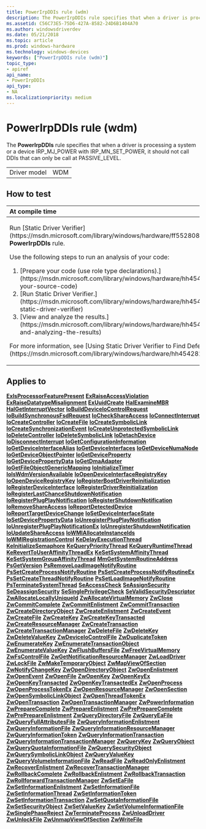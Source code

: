 ```yaml
---
title: PowerIrpDDIs rule (wdm)
description: The PowerIrpDDIs rule specifies that when a driver is processing a system or a device IRP\_MJ\_POWER with IRP\_MN\_SET\_POWER, it should not call DDIs that can only be call at PASSIVE\_LEVEL.
ms.assetid: C56C73E5-75D6-427A-8582-24D6B1404A70
ms.author: windowsdriverdev
ms.date: 05/21/2018
ms.topic: article
ms.prod: windows-hardware
ms.technology: windows-devices
keywords: ["PowerIrpDDIs rule (wdm)"]
topic_type:
- apiref
api_name:
- PowerIrpDDIs
api_type:
- NA
ms.localizationpriority: medium
---
```


# PowerIrpDDIs rule (wdm)


The **PowerIrpDDIs** rule specifies that when a driver is processing a system or a device IRP\_MJ\_POWER with IRP\_MN\_SET\_POWER, it should not call DDIs that can only be call at PASSIVE\_LEVEL.

|              |     |
|--------------|-----|
| Driver model | WDM |

How to test
-----------

<table>
<colgroup>
<col width="100%" />
</colgroup>
<thead>
<tr class="header">
<th align="left">At compile time</th>
</tr>
</thead>
<tbody>
<tr class="odd">
<td align="left"><p>Run [Static Driver Verifier](https://msdn.microsoft.com/library/windows/hardware/ff552808) and specify the <strong>PowerIrpDDIs</strong> rule.</p>
Use the following steps to run an analysis of your code:
<ol>
<li>[Prepare your code (use role type declarations).](https://msdn.microsoft.com/library/windows/hardware/hh454281#preparing-your-source-code)</li>
<li>[Run Static Driver Verifier.](https://msdn.microsoft.com/library/windows/hardware/hh454281#running-static-driver-verifier)</li>
<li>[View and analyze the results.](https://msdn.microsoft.com/library/windows/hardware/hh454281#viewing-and-analyzing-the-results)</li>
</ol>
<p>For more information, see [Using Static Driver Verifier to Find Defects in Drivers](https://msdn.microsoft.com/library/windows/hardware/hh454281).</p></td>
</tr>
</tbody>
</table>

Applies to
----------

[**ExIsProcessorFeaturePresent**](https://msdn.microsoft.com/library/windows/hardware/ff545442)
[**ExRaiseAccessViolation**](https://msdn.microsoft.com/library/windows/hardware/ff545509)
[**ExRaiseDatatypeMisalignment**](https://msdn.microsoft.com/library/windows/hardware/ff545524)
[**ExUuidCreate**](https://msdn.microsoft.com/library/windows/hardware/ff545658)
[**HalExamineMBR**](https://msdn.microsoft.com/library/windows/hardware/ff546584)
[**HalGetInterruptVector**](https://msdn.microsoft.com/library/windows/hardware/ff546612)
[**IoBuildDeviceIoControlRequest**](https://msdn.microsoft.com/library/windows/hardware/ff548318)
[**IoBuildSynchronousFsdRequest**](https://msdn.microsoft.com/library/windows/hardware/ff548330)
[**IoCheckShareAccess**](https://msdn.microsoft.com/library/windows/hardware/ff548341)
[**IoConnectInterrupt**](https://msdn.microsoft.com/library/windows/hardware/ff548371)
[**IoCreateController**](https://msdn.microsoft.com/library/windows/hardware/ff548395)
[**IoCreateFile**](https://msdn.microsoft.com/library/windows/hardware/ff548418)
[**IoCreateSymbolicLink**](https://msdn.microsoft.com/library/windows/hardware/ff549043)
[**IoCreateSynchronizationEvent**](https://msdn.microsoft.com/library/windows/hardware/ff549045)
[**IoCreateUnprotectedSymbolicLink**](https://msdn.microsoft.com/library/windows/hardware/ff549050)
[**IoDeleteController**](https://msdn.microsoft.com/library/windows/hardware/ff549078)
[**IoDeleteSymbolicLink**](https://msdn.microsoft.com/library/windows/hardware/ff549085)
[**IoDetachDevice**](https://msdn.microsoft.com/library/windows/hardware/ff549087)
[**IoDisconnectInterrupt**](https://msdn.microsoft.com/library/windows/hardware/ff549089)
[**IoGetConfigurationInformation**](https://msdn.microsoft.com/library/windows/hardware/ff549157)
[**IoGetDeviceInterfaceAlias**](https://msdn.microsoft.com/library/windows/hardware/ff549180)
[**IoGetDeviceInterfaces**](https://msdn.microsoft.com/library/windows/hardware/ff549186)
[**IoGetDeviceNumaNode**](https://msdn.microsoft.com/library/windows/hardware/ff549191)
[**IoGetDeviceObjectPointer**](https://msdn.microsoft.com/library/windows/hardware/ff549198)
[**IoGetDeviceProperty**](https://msdn.microsoft.com/library/windows/hardware/ff549203)
[**IoGetDevicePropertyData**](https://msdn.microsoft.com/library/windows/hardware/ff549206)
[**IoGetDmaAdapter**](https://msdn.microsoft.com/library/windows/hardware/ff549220)
[**IoGetFileObjectGenericMapping**](https://msdn.microsoft.com/library/windows/hardware/ff549231)
[**IoInitializeTimer**](https://msdn.microsoft.com/library/windows/hardware/ff549344)
[**IoIsWdmVersionAvailable**](https://msdn.microsoft.com/library/windows/hardware/ff549382)
[**IoOpenDeviceInterfaceRegistryKey**](https://msdn.microsoft.com/library/windows/hardware/ff549433)
[**IoOpenDeviceRegistryKey**](https://msdn.microsoft.com/library/windows/hardware/ff549443)
[**IoRegisterBootDriverReinitialization**](https://msdn.microsoft.com/library/windows/hardware/ff549494)
[**IoRegisterDeviceInterface**](https://msdn.microsoft.com/library/windows/hardware/ff549506)
[**IoRegisterDriverReinitialization**](https://msdn.microsoft.com/library/windows/hardware/ff549511)
[**IoRegisterLastChanceShutdownNotification**](https://msdn.microsoft.com/library/windows/hardware/ff549518)
[**IoRegisterPlugPlayNotification**](https://msdn.microsoft.com/library/windows/hardware/ff549526)
[**IoRegisterShutdownNotification**](https://msdn.microsoft.com/library/windows/hardware/ff549541)
[**IoRemoveShareAccess**](https://msdn.microsoft.com/library/windows/hardware/ff549587)
[**IoReportDetectedDevice**](https://msdn.microsoft.com/library/windows/hardware/ff549597)
[**IoReportTargetDeviceChange**](https://msdn.microsoft.com/library/windows/hardware/ff549625)
[**IoSetDeviceInterfaceState**](https://msdn.microsoft.com/library/windows/hardware/ff549700)
[**IoSetDevicePropertyData**](https://msdn.microsoft.com/library/windows/hardware/ff549704)
[**IoUnregisterPlugPlayNotification**](https://msdn.microsoft.com/library/windows/hardware/ff550398)
[**IoUnregisterPlugPlayNotificationEx**](https://msdn.microsoft.com/library/windows/hardware/ff550404)
[**IoUnregisterShutdownNotification**](https://msdn.microsoft.com/library/windows/hardware/ff550409)
[**IoUpdateShareAccess**](https://msdn.microsoft.com/library/windows/hardware/ff550412)
[**IoWMIAllocateInstanceIds**](https://msdn.microsoft.com/library/windows/hardware/ff550429)
[**IoWMIRegistrationControl**](https://msdn.microsoft.com/library/windows/hardware/ff550480)
[**KeDelayExecutionThread**](https://msdn.microsoft.com/library/windows/hardware/ff551986)
[**KeInitializeSemaphore**](https://msdn.microsoft.com/library/windows/hardware/ff552150)
[**KeQueryPriorityThread**](https://msdn.microsoft.com/library/windows/hardware/ff553062)
[**KeQueryRuntimeThread**](https://msdn.microsoft.com/library/windows/hardware/ff553065)
[**KeRevertToUserAffinityThreadEx**](https://msdn.microsoft.com/library/windows/hardware/ff553190)
[**KeSetSystemAffinityThread**](https://msdn.microsoft.com/library/windows/hardware/ff553267)
[**KeSetSystemGroupAffinityThread**](https://msdn.microsoft.com/library/windows/hardware/ff553275)
[**MmGetSystemRoutineAddress**](https://msdn.microsoft.com/library/windows/hardware/ff554563)
[**PsGetVersion**](https://msdn.microsoft.com/library/windows/hardware/ff559941)
[**PsRemoveLoadImageNotifyRoutine**](https://msdn.microsoft.com/library/windows/hardware/ff559949)
[**PsSetCreateProcessNotifyRoutine**](https://msdn.microsoft.com/library/windows/hardware/ff559951)
[**PsSetCreateProcessNotifyRoutineEx**](https://msdn.microsoft.com/library/windows/hardware/ff559953)
[**PsSetCreateThreadNotifyRoutine**](https://msdn.microsoft.com/library/windows/hardware/ff559954)
[**PsSetLoadImageNotifyRoutine**](https://msdn.microsoft.com/library/windows/hardware/ff559957)
[**PsTerminateSystemThread**](https://msdn.microsoft.com/library/windows/hardware/ff559959)
[**SeAccessCheck**](https://msdn.microsoft.com/library/windows/hardware/ff563674)
[**SeAssignSecurity**](https://msdn.microsoft.com/library/windows/hardware/ff563676)
[**SeDeassignSecurity**](https://msdn.microsoft.com/library/windows/hardware/ff563716)
[**SeSinglePrivilegeCheck**](https://msdn.microsoft.com/library/windows/hardware/ff563740)
[**SeValidSecurityDescriptor**](https://msdn.microsoft.com/library/windows/hardware/ff563793)
[**ZwAllocateLocallyUniqueId**](https://msdn.microsoft.com/library/windows/hardware/ff566415)
[**ZwAllocateVirtualMemory**](https://msdn.microsoft.com/library/windows/hardware/ff566416)
[**ZwClose**](https://msdn.microsoft.com/library/windows/hardware/ff566417)
[**ZwCommitComplete**](https://msdn.microsoft.com/library/windows/hardware/ff566418)
[**ZwCommitEnlistment**](https://msdn.microsoft.com/library/windows/hardware/ff566419)
[**ZwCommitTransaction**](https://msdn.microsoft.com/library/windows/hardware/ff566420)
[**ZwCreateDirectoryObject**](https://msdn.microsoft.com/library/windows/hardware/ff566421)
[**ZwCreateEnlistment**](https://msdn.microsoft.com/library/windows/hardware/ff566422)
[**ZwCreateEvent**](https://msdn.microsoft.com/library/windows/hardware/ff566423)
[**ZwCreateFile**](https://msdn.microsoft.com/library/windows/hardware/ff566424)
[**ZwCreateKey**](https://msdn.microsoft.com/library/windows/hardware/ff566425)
[**ZwCreateKeyTransacted**](https://msdn.microsoft.com/library/windows/hardware/ff566426)
[**ZwCreateResourceManager**](https://msdn.microsoft.com/library/windows/hardware/ff566427)
[**ZwCreateTransaction**](https://msdn.microsoft.com/library/windows/hardware/ff566429)
[**ZwCreateTransactionManager**](https://msdn.microsoft.com/library/windows/hardware/ff566430)
[**ZwDeleteFile**](https://msdn.microsoft.com/library/windows/hardware/ff566435)
[**ZwDeleteKey**](https://msdn.microsoft.com/library/windows/hardware/ff566437)
[**ZwDeleteValueKey**](https://msdn.microsoft.com/library/windows/hardware/ff566439)
[**ZwDeviceIoControlFile**](https://msdn.microsoft.com/library/windows/hardware/ff566441)
[**ZwDuplicateToken**](https://msdn.microsoft.com/library/windows/hardware/ff566446)
[**ZwEnumerateKey**](https://msdn.microsoft.com/library/windows/hardware/ff566447)
[**ZwEnumerateTransactionObject**](https://msdn.microsoft.com/library/windows/hardware/ff566450)
[**ZwEnumerateValueKey**](https://msdn.microsoft.com/library/windows/hardware/ff566453)
[**ZwFlushBuffersFile**](https://msdn.microsoft.com/library/windows/hardware/ff566454)
[**ZwFreeVirtualMemory**](https://msdn.microsoft.com/library/windows/hardware/ff566460)
[**ZwFsControlFile**](https://msdn.microsoft.com/library/windows/hardware/ff566462)
[**ZwGetNotificationResourceManager**](https://msdn.microsoft.com/library/windows/hardware/ff566467)
[**ZwLoadDriver**](https://msdn.microsoft.com/library/windows/hardware/ff566470)
[**ZwLockFile**](https://msdn.microsoft.com/library/windows/hardware/ff566474)
[**ZwMakeTemporaryObject**](https://msdn.microsoft.com/library/windows/hardware/ff566477)
[**ZwMapViewOfSection**](https://msdn.microsoft.com/library/windows/hardware/ff566481)
[**ZwNotifyChangeKey**](https://msdn.microsoft.com/library/windows/hardware/ff566488)
[**ZwOpenDirectoryObject**](https://msdn.microsoft.com/library/windows/hardware/ff566492)
[**ZwOpenEnlistment**](https://msdn.microsoft.com/library/windows/hardware/ff567008)
[**ZwOpenEvent**](https://msdn.microsoft.com/library/windows/hardware/ff567009)
[**ZwOpenFile**](https://msdn.microsoft.com/library/windows/hardware/ff567011)
[**ZwOpenKey**](https://msdn.microsoft.com/library/windows/hardware/ff567014)
[**ZwOpenKeyEx**](https://msdn.microsoft.com/library/windows/hardware/ff567015)
[**ZwOpenKeyTransacted**](https://msdn.microsoft.com/library/windows/hardware/ff567018)
[**ZwOpenKeyTransactedEx**](https://msdn.microsoft.com/library/windows/hardware/ff567020)
[**ZwOpenProcess**](https://msdn.microsoft.com/library/windows/hardware/ff567022)
[**ZwOpenProcessTokenEx**](https://msdn.microsoft.com/library/windows/hardware/ff567024)
[**ZwOpenResourceManager**](https://msdn.microsoft.com/library/windows/hardware/ff567026)
[**ZwOpenSection**](https://msdn.microsoft.com/library/windows/hardware/ff567029)
[**ZwOpenSymbolicLinkObject**](https://msdn.microsoft.com/library/windows/hardware/ff567030)
[**ZwOpenThreadTokenEx**](https://msdn.microsoft.com/library/windows/hardware/ff567032)
[**ZwOpenTransaction**](https://msdn.microsoft.com/library/windows/hardware/ff567033)
[**ZwOpenTransactionManager**](https://msdn.microsoft.com/library/windows/hardware/ff567035)
[**ZwPowerInformation**](https://msdn.microsoft.com/library/windows/hardware/dn957454)
[**ZwPrepareComplete**](https://msdn.microsoft.com/library/windows/hardware/ff567037)
[**ZwPrepareEnlistment**](https://msdn.microsoft.com/library/windows/hardware/ff567039)
[**ZwPrePrepareComplete**](https://msdn.microsoft.com/library/windows/hardware/ff567040)
[**ZwPrePrepareEnlistment**](https://msdn.microsoft.com/library/windows/hardware/ff567044)
[**ZwQueryDirectoryFile**](https://msdn.microsoft.com/library/windows/hardware/ff567047)
[**ZwQueryEaFile**](https://msdn.microsoft.com/library/windows/hardware/ff961907)
[**ZwQueryFullAttributesFile**](https://msdn.microsoft.com/library/windows/hardware/ff567049)
[**ZwQueryInformationEnlistment**](https://msdn.microsoft.com/library/windows/hardware/ff567051)
[**ZwQueryInformationFile**](https://msdn.microsoft.com/library/windows/hardware/ff567052)
[**ZwQueryInformationResourceManager**](https://msdn.microsoft.com/library/windows/hardware/ff567054)
[**ZwQueryInformationToken**](https://msdn.microsoft.com/library/windows/hardware/ff567055)
[**ZwQueryInformationTransaction**](https://msdn.microsoft.com/library/windows/hardware/ff567057)
[**ZwQueryInformationTransactionManager**](https://msdn.microsoft.com/library/windows/hardware/ff567058)
[**ZwQueryKey**](https://msdn.microsoft.com/library/windows/hardware/ff567060)
[**ZwQueryObject**](https://msdn.microsoft.com/library/windows/hardware/ff567062)
[**ZwQueryQuotaInformationFile**](https://msdn.microsoft.com/library/windows/hardware/ff567064)
[**ZwQuerySecurityObject**](https://msdn.microsoft.com/library/windows/hardware/ff567066)
[**ZwQuerySymbolicLinkObject**](https://msdn.microsoft.com/library/windows/hardware/ff567068)
[**ZwQueryValueKey**](https://msdn.microsoft.com/library/windows/hardware/ff567069)
[**ZwQueryVolumeInformationFile**](https://msdn.microsoft.com/library/windows/hardware/ff567070)
[**ZwReadFile**](https://msdn.microsoft.com/library/windows/hardware/ff567072)
[**ZwReadOnlyEnlistment**](https://msdn.microsoft.com/library/windows/hardware/ff567074)
[**ZwRecoverEnlistment**](https://msdn.microsoft.com/library/windows/hardware/ff567075)
[**ZwRecoverTransactionManager**](https://msdn.microsoft.com/library/windows/hardware/ff567079)
[**ZwRollbackComplete**](https://msdn.microsoft.com/library/windows/hardware/ff567081)
[**ZwRollbackEnlistment**](https://msdn.microsoft.com/library/windows/hardware/ff567083)
[**ZwRollbackTransaction**](https://msdn.microsoft.com/library/windows/hardware/ff567086)
[**ZwRollforwardTransactionManager**](https://msdn.microsoft.com/library/windows/hardware/ff567089)
[**ZwSetEaFile**](https://msdn.microsoft.com/library/windows/hardware/ff961908)
[**ZwSetInformationEnlistment**](https://msdn.microsoft.com/library/windows/hardware/ff567094)
[**ZwSetInformationFile**](https://msdn.microsoft.com/library/windows/hardware/ff567096)
[**ZwSetInformationThread**](https://msdn.microsoft.com/library/windows/hardware/ff567101)
[**ZwSetInformationToken**](https://msdn.microsoft.com/library/windows/hardware/ff567102)
[**ZwSetInformationTransaction**](https://msdn.microsoft.com/library/windows/hardware/ff567104)
[**ZwSetQuotaInformationFile**](https://msdn.microsoft.com/library/windows/hardware/ff567105)
[**ZwSetSecurityObject**](https://msdn.microsoft.com/library/windows/hardware/ff567106)
[**ZwSetValueKey**](https://msdn.microsoft.com/library/windows/hardware/ff567109)
[**ZwSetVolumeInformationFile**](https://msdn.microsoft.com/library/windows/hardware/ff567112)
[**ZwSinglePhaseReject**](https://msdn.microsoft.com/library/windows/hardware/ff567113)
[**ZwTerminateProcess**](https://msdn.microsoft.com/library/windows/hardware/ff567115)
[**ZwUnloadDriver**](https://msdn.microsoft.com/library/windows/hardware/ff567117)
[**ZwUnlockFile**](https://msdn.microsoft.com/library/windows/hardware/ff567118)
[**ZwUnmapViewOfSection**](https://msdn.microsoft.com/library/windows/hardware/ff567119)
[**ZwWriteFile**](https://msdn.microsoft.com/library/windows/hardware/ff567121)
 

 






